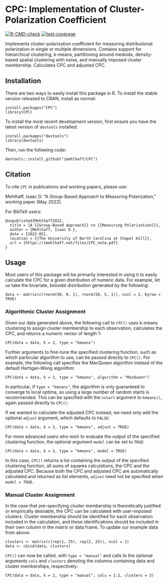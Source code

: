 # CPC: Implementation of Cluster-Polarization Coefficient

<!-- badges: start -->
[![R-CMD-check](https://github.com/imehlhaff/CPC/actions/workflows/R-CMD-check.yaml/badge.svg)](https://github.com/imehlhaff/CPC/actions/workflows/R-CMD-check.yaml)
[![test-coverage](https://github.com/imehlhaff/CPC/actions/workflows/test-coverage.yaml/badge.svg)](https://github.com/imehlhaff/CPC/actions/workflows/test-coverage.yaml)
<!-- badges: end -->

Implements cluster-polarization coefficient for measuring distributional polarization in single or multiple dimensions. Contains support for hierarchical clustering, k-means, partitioning around medoids, density-based spatial clustering with noise, and manually imposed cluster membership. Calculates CPC and adjusted CPC.

## Installation

There are two ways to easily install this package in R. To install the stable version released to CRAN, install as normal:

```{r}
install.packages("CPC")
library(CPC)
```

To install the most recent development version, first ensure you have the latest version of ```devtools``` installed:

```{r}
install.packages("devtools")
library(devtools)
```

Then, run the following code:

```{r}
devtools::install_github("imehlhaff/CPC")
```

## Citation

To cite ```CPC``` in publications and working papers, please use:

Mehlhaff, Isaac D. "A Group-Based Approach to Measuring Polarization," working paper (May 2022).

For BibTeX users:

```
@unpublished{Mehlhaff2022,
  title = {A {{Group-Based Approach}} to {{Measuring Polarization}}},
  author = {Mehlhaff, Isaac D.},
  date = {2022-05},
  location = {{The University of North Carolina at Chapel Hill}},
  url = {https://imehlhaff.net/files/CPC_note.pdf}
}
```

## Usage

Most users of this package will be primarily interested in using it to easily calculate the CPC for a given distribution of numeric data. For example, let us take the bivariate, bimodal distribution generated by the following:

```{r}
data <- matrix(c(rnorm(50, 0, 1), rnorm(50, 5, 1)), ncol = 2, byrow = TRUE)
```

### Algorithmic Cluster Assignment

Given our data generated above, the following call to ```CPC()``` uses k-means clustering to assign cluster membership to each observation, calculates the CPC, and returns a numeric vector of length 1:

```{r}
CPC(data = data, k = 2, type = "kmeans")
```

Further arguments to fine-tune the specified clustering function, such as which particular algorithm to use, can be passed directly to ```CPC()```. For example, the following call specifies the MacQueen algorithm instead of the default Hartigan-Wong algorithm:

```{r}
CPC(data = data, k = 2, type = "kmeans", algorithm = "MacQueen")
```

In particular, if ```type = "kmeans"```, the algorithm is only guaranteed to converge to local optima, so using a large number of random starts is recommended. This can be specified with the ```nstart``` argument to ```kmeans()```, again passed directly to ```CPC()```.

If we wanted to calculate the adjusted CPC instead, we need only add the optional ```adjust``` argument, which defaults to ```FALSE```:

```{r}
CPC(data = data, k = 2, type = "kmeans", adjust = TRUE)
```

For more advanced users who wish to evaluate the output of the specified clustering function, the optional argument ```model``` can be set to ```TRUE```:

```{r}
CPC(data = data, k = 2, type = "kmeans", model = TRUE)
```

In this case, ```CPC()``` returns a list containing the output of the specified clustering function, all sums of squares calculations, the CPC and the adjusted CPC. Because both the CPC and adjusted CPC are automatically calculated and returned as list elements, ```adjust``` need not be specified when ```model = TRUE```.

### Manual Cluster Assignment

In the case that pre-specifying cluster membership is theoretically justified or empirically desirable, the CPC can be calculated with user-imposed clusters. Cluster membership should be identified for each observation included in the calculation, and these identifications should be included in their own column in the matrix or data frame. To update our example data from above:

```{r}
clusters <- matrix(c(rep(1, 25), rep(2, 25)), ncol = 1)
data <- cbind(data, clusters)
```

```CPC()``` can now be called, with ```type = "manual"``` and calls to the optional arguments ```cols``` and ```clusters``` denoting the columns containing data and cluster memberships, respectively:

```{r}
CPC(data = data, k = 2, type = "manual", cols = 1:2, clusters = 3)
```
